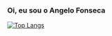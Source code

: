 ### Oi, eu sou o Angelo Fonseca

[![Top Langs](https://github-readme-stats.vercel.app/api/top-langs/?username=angelofonseca&layout=donut-vertical)](https://github.com/anuraghazra/github-readme-stats)

